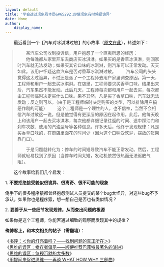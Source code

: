 ```yaml
---
layout: default
title: '学会透过现象看本质&#65292;即使现象有时候挺诡异'
date: None
author:
    display_name: 
---
```


　　最近看到一个【汽车对冰淇淋过敏】的小故事（[原文在此](http://www.plant-maintenance.com/articles/pontiac.shtml)），转述如下：  

> 　　某汽车公司收到投诉信，用户抱怨了一个匪夷所思的经历：  
> 　　他每晚都从家里开车去商店买冰淇淋。如果买的是香草冰淇淋，则回家时汽车就无法发动；如果买其它口味的冰淇淋，则汽车可以正常发动。天天如此。该用户怀疑这款汽车是否对香草冰淇淋过敏。 　　汽车公司的头头觉得这太过诡异，不过还是派了一个工程师去用户家里调查原因。第一天，工程师和用户一起去买冰淇淋。在店里，工程师要求买香草口味，结果出来后，汽车果然不能发动。此后几天，工程师每次都和用户一起去买，每次都由工程师临时决定买什么口味。果不其然，凡是买了香草口味，汽车就无法发动；反之则可以。（由于是工程师临时决定购买的类型，可以排除用户搞恶作剧的可能） 　　这个工程师是一个理性的人，也不信神，当然不会相信汽车过敏这一说。但是他觉得有更深层的原因在起作用。此后，他每天晚上和该用户一起去买冰淇淋，每次他都详细记录往返的时间、途中踩油门和刹车次数、使用的汽油型号等各种信息。许多天后，他终于发现规律：凡是买香草口味的，在商店里面花的时间少（因为这个口味受欢迎，摆放的货架靠门口）。
> 
> 　　于是问题就转化为：停车的时间短导致汽车不能正常发动。然后，工程师就轻易找到了原因（当停车时间太短，发动机依然很热而无法驱散气阻）。

　　这个故事给我们几个启发：

1\. **不要拒绝接受貌似很诡异、很离奇、很不可能的现象**

俺手下的很多程序猿都曾经抱怨测试人员提交的某个bug太怪异，对这些bug不予承认。如果你也是程序猿，想一想自己是否也有类似情况？

2\. **要善于从一些细节发现规律，从而查出问题的根源**

如果你是这个工程师，你能否通过细致的观察而发现其中的规律？

**俺博客上，和本文相关的帖子（需翻墙）**：

  
《[书评：＜你的灯亮着吗？——找到问题的真正所在＞](https://program-think.blogspot.com/2009/07/book-review-are-your-lights-on.html)》  
《[思维的误区：幸存者偏见——顺便推荐巴菲特最著名的演讲](https://program-think.blogspot.com/2015/05/Survivorship-Bias.html)》  
《[思维的误区：忽视沉默的大多数](https://program-think.blogspot.com/2010/07/silent-proof.html)》  
《[用提问来促进思维——再谈 WHAT HOW WHY 三部曲](https://program-think.blogspot.com/2012/03/think-what-how-why.html)》

